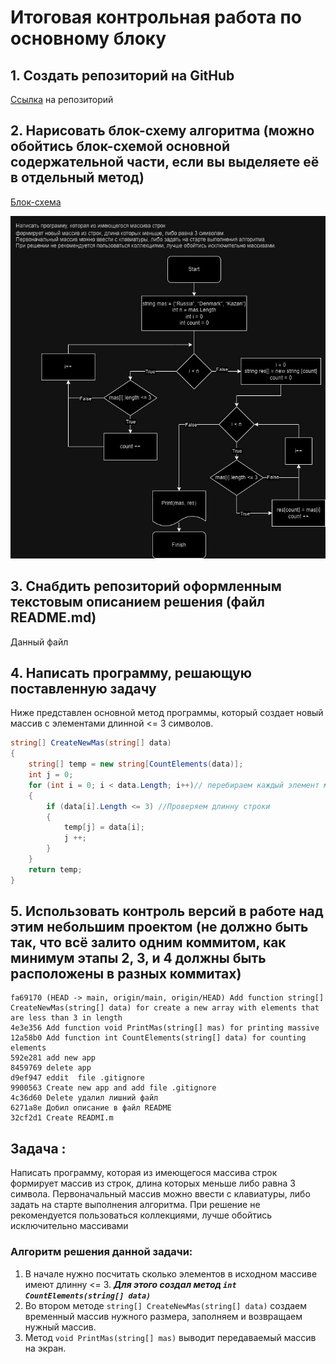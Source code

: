 # Итоговая контрольная работа по основному блоку

## 1. Создать репозиторий на GitHub
[Ссылка](https://github.com/shlomeno4ek/GeekBrainsFinalTaskPath1.git) на репозиторий
## 2. Нарисовать блок-схему алгоритма (можно обойтись блок-схемой основной содержательной части, если вы выделяете её в отдельный метод)
[Блок-схема](https://drive.google.com/file/d/1gItyc0J8c9klIHBoxdJ6qzJ-jBz9Y2a3/view?usp=sharing)

![Logo](ItogKontrol.jpg)

## 3. Снабдить репозиторий оформленным текстовым описанием решения (файл README.md)
Данный файл
## 4. Написать программу, решающую поставленную задачу
Ниже представлен основной метод программы, который создает новый массив с элементами длинной <= 3 символов.
```C#
string[] CreateNewMas(string[] data)
{
    string[] temp = new string[CountElements(data)];
    int j = 0;
    for (int i = 0; i < data.Length; i++)// перебираем каждый элемент массива
    {
        if (data[i].Length <= 3) //Проверяем длинну строки
        {
            temp[j] = data[i];
            j ++;
        }
    }
    return temp;
}
```
## 5. Использовать контроль версий в работе над этим небольшим проектом (не должно быть так, что всё залито одним коммитом, как минимум этапы 2, 3, и 4 должны быть расположены в разных коммитах)
```
fa69170 (HEAD -> main, origin/main, origin/HEAD) Add function string[] CreateNewMas(string[] data) for create a new array with elements that are less than 3 in length
4e3e356 Add function void PrintMas(string[] mas) for printing massive
12a58b0 Add function int CountElements(string[] data) for counting elements
592e281 add new app
8459769 delete app
d9ef947 eddit  file .gitignore
9900563 Create new app and add file .gitignore
4c36d60 Delete удалил лишний файл
6271a8e Добил описание в файл README
32cf2d1 Create READMI.m
```
## Задача :
Написать программу, которая из имеющегося массива строк формирует массив из строк, длина которых меньше либо равна 3 символа. Первоначальный массив можно ввести с клавиатуры, либо задать на старте выполнения алгоритма. При решение не рекомендуется пользоваться коллекциями, лучше обойтись исключительно массивами

### Алгоритм решения данной задачи:
1. В начале нужно посчитать сколько элементов в исходном массиве имеют длинну <= 3. ***Для этого создал метод `int CountElements(string[] data)`***
2. Во втором методе `string[] CreateNewMas(string[] data)` создаем временный массив нужного размера, заполняем и возвращаем нужный массив.
3. Метод `void PrintMas(string[] mas)` выводит передаваемый массив на экран.

